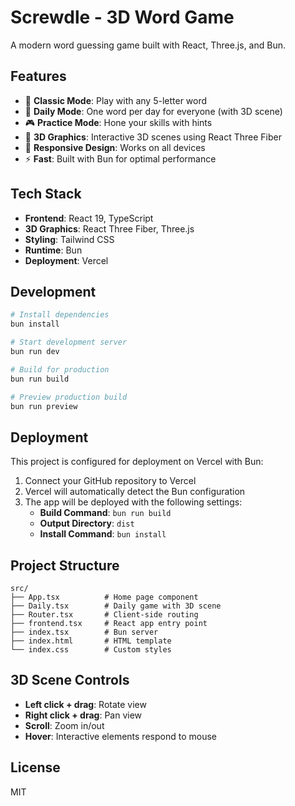 # Screwdle - 3D Word Game

A modern word guessing game built with React, Three.js, and Bun.

## Features

- 🎯 **Classic Mode**: Play with any 5-letter word
- 📅 **Daily Mode**: One word per day for everyone (with 3D scene)
- 🎮 **Practice Mode**: Hone your skills with hints
- 🎨 **3D Graphics**: Interactive 3D scenes using React Three Fiber
- 📱 **Responsive Design**: Works on all devices
- ⚡ **Fast**: Built with Bun for optimal performance

## Tech Stack

- **Frontend**: React 19, TypeScript
- **3D Graphics**: React Three Fiber, Three.js
- **Styling**: Tailwind CSS
- **Runtime**: Bun
- **Deployment**: Vercel

## Development

```bash
# Install dependencies
bun install

# Start development server
bun run dev

# Build for production
bun run build

# Preview production build
bun run preview
```

## Deployment

This project is configured for deployment on Vercel with Bun:

1. Connect your GitHub repository to Vercel
2. Vercel will automatically detect the Bun configuration
3. The app will be deployed with the following settings:
   - **Build Command**: `bun run build`
   - **Output Directory**: `dist`
   - **Install Command**: `bun install`

## Project Structure

```
src/
├── App.tsx          # Home page component
├── Daily.tsx        # Daily game with 3D scene
├── Router.tsx       # Client-side routing
├── frontend.tsx     # React app entry point
├── index.tsx        # Bun server
├── index.html       # HTML template
└── index.css        # Custom styles
```

## 3D Scene Controls

- **Left click + drag**: Rotate view
- **Right click + drag**: Pan view
- **Scroll**: Zoom in/out
- **Hover**: Interactive elements respond to mouse

## License

MIT